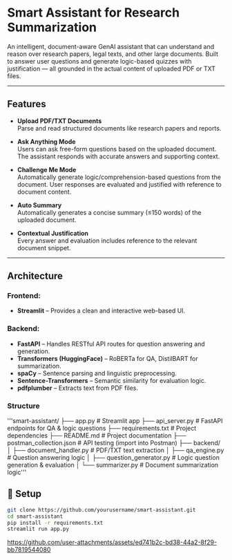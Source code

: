 #  Smart Assistant for Research Summarization

An intelligent, document-aware GenAI assistant that can understand and reason over research papers, legal texts, and other large documents. Built to answer user questions and generate logic-based quizzes with justification — all grounded in the actual content of uploaded PDF or TXT files.

---

##  Features

- **Upload PDF/TXT Documents**  
  Parse and read structured documents like research papers and reports.

- **Ask Anything Mode**  
  Users can ask free-form questions based on the uploaded document. The assistant responds with accurate answers and supporting context.

-  **Challenge Me Mode**  
  Automatically generate logic/comprehension-based questions from the document. User responses are evaluated and justified with reference to document content.

-  **Auto Summary**  
  Automatically generates a concise summary (≤150 words) of the uploaded document.

- **Contextual Justification**  
  Every answer and evaluation includes reference to the relevant document snippet.

---

##  Architecture

###  Frontend:  
- **Streamlit** – Provides a clean and interactive web-based UI.

###  Backend:  
- **FastAPI** – Handles RESTful API routes for question answering and generation.
- **Transformers (HuggingFace)** – RoBERTa for QA, DistilBART for summarization.
- **spaCy** – Sentence parsing and linguistic preprocessing.
- **Sentence-Transformers** – Semantic similarity for evaluation logic.
- **pdfplumber** – Extracts text from PDF files.

###  Structure

'''smart-assistant/
├── app.py # Streamlit app
├── api_server.py # FastAPI endpoints for QA & logic questions
├── requirements.txt # Project dependencies
├── README.md # Project documentation
├── postman_collection.json # API testing (import into Postman)
├── backend/
│ ├── document_handler.py # PDF/TXT text extraction
│ ├── qa_engine.py # Question answering logic
│ ├── question_generator.py # Logic question generation & evaluation
│ └── summarizer.py # Document summarization logic'''

## 🔧 Setup
```bash
git clone https://github.com/yourusername/smart-assistant.git
cd smart-assistant
pip install -r requirements.txt
streamlit run app.py
```
https://github.com/user-attachments/assets/ed741b2c-bd38-44a2-8f29-bb7819544080
